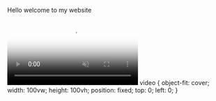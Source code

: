 <p>Hello welcome to my website</p>
<video playsinline autoplay muted loop poster="hexagon.jpg" id="bgvid">
  <source src="bg-main.webm" type="video/webm">
  <source src="bg-main.mp4" type="video/mp4">
</video>
video {
  object-fit: cover;
  width: 100vw;
  height: 100vh;
  position: fixed;
  top: 0;
  left: 0;
}
